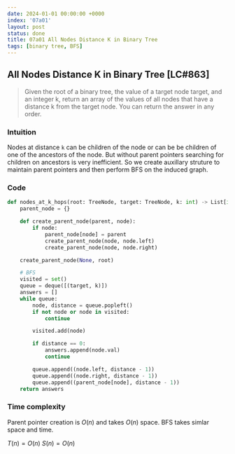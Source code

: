 ```yaml
---
date: 2024-01-01 00:00:00 +0000
index: '07a01'
layout: post
status: done
title: 07a01 All Nodes Distance K in Binary Tree
tags: [binary tree, BFS]
---
```


## All Nodes Distance K in Binary Tree [LC#863]
> Given the root of a binary tree, the value of a target node target, and an integer k, return an array of the values of all nodes that have a distance k from the target node. You can return the answer in any order.

### Intuition
Nodes at distance `k` can be children of the node or can be be children of one of the ancestors of the node. But without parent pointers searching for children on ancestors is very inefficient. So we create auxillary struture to maintain parent pointers and then perform BFS on the induced graph. 

### Code
```python
def nodes_at_k_hops(root: TreeNode, target: TreeNode, k: int) -> List[int]:
    parent_node = {}

    def create_parent_node(parent, node):
        if node:
            parent_node[node] = parent
            create_parent_node(node, node.left)
            create_parent_node(node, node.right)

    create_parent_node(None, root)

    # BFS
    visited = set()
    queue = deque([(target, k)])
    answers = []
    while queue:
        node, distance = queue.popleft()
        if not node or node in visited:
            continue

        visited.add(node)

        if distance == 0:
            answers.append(node.val)
            continue

        queue.append((node.left, distance - 1))
        queue.append((node.right, distance - 1))
        queue.append((parent_node[node], distance - 1))
    return answers
```
### Time complexity
Parent pointer creation is $O(n)$ and takes $O(n)$ space. BFS takes simlar space and time. 

$T(n) = O(n)$ $S(n) = O(n)$

